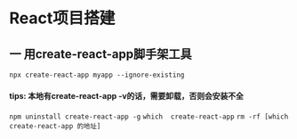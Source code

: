 # React项目搭建
## 一 用create-react-app脚手架工具
``npx create-react-app myapp --ignore-existing``
#### tips: 本地有create-react-app -v的话，需要卸载，否则会安装不全
``npm uninstall create-react-app -g``
``which  create-react-app``
``rm -rf [which  create-react-app 的地址]``
